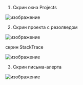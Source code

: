 1. Скрин окна Projects

![изображение](https://user-images.githubusercontent.com/98019531/199226795-865e29b2-a86a-4d28-aef8-87aad9cc6e29.png)

2. Скрин проекта с резолведом

![изображение](https://user-images.githubusercontent.com/98019531/199227031-f4339fd3-d038-4088-b5b0-0e22bf298fc8.png)

скрин StackTrace

![изображение](https://user-images.githubusercontent.com/98019531/199227190-a48c1578-72eb-48d3-bcd2-260e2454d01e.png)

3. Скрин письма-алерта

![изображение](https://user-images.githubusercontent.com/98019531/199227823-85e2fcf6-2811-4c24-9fc8-3a53876d3d80.png)
